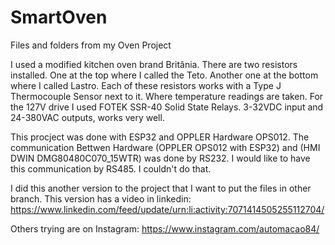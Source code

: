 # SmartOven
Files and folders from my Oven Project

I used a modified kitchen oven brand Britânia. There are two resistors installed. One at the top where I called the Teto. Another one at the bottom where I called Lastro. Each of these resistors works with a Type J Thermocouple Sensor next to it. Where temperature readings are taken.
For the 127V drive I used FOTEK SSR-40 Solid State Relays. 3-32VDC input and 24-380VAC outputs, works very well.

This procject was done with ESP32 and OPPLER Hardware OPS012.
The communication Bettwen Hardware (OPPLER OPS012 with ESP32) and (HMI DWIN DMG80480C070_15WTR) was done by RS232.
I would like to have this communication by RS485. I couldn't do that.

I did this another version to the project that I want to put the files in other branch.
This version has a video in linkedin: 
https://www.linkedin.com/feed/update/urn:li:activity:7071414505255112704/

Others trying are on Instagram:
https://www.instagram.com/automacao84/
